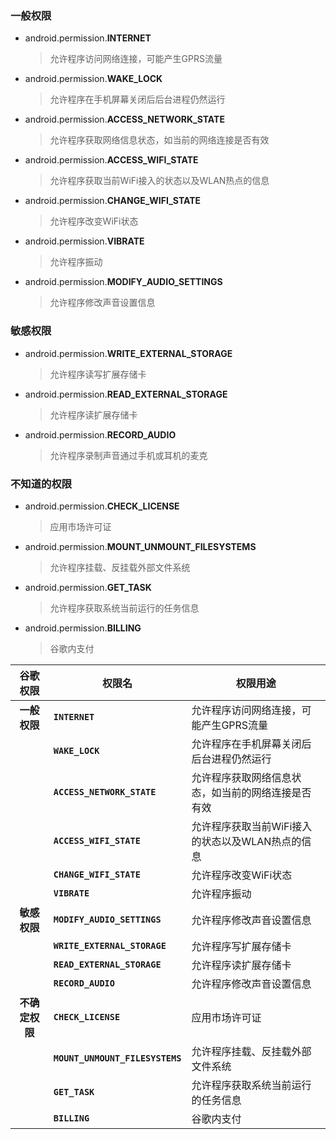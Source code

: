 ### 一般权限
* android.permission.**INTERNET**
    >允许程序访问网络连接，可能产生GPRS流量
* android.permission.**WAKE_LOCK**
    >允许程序在手机屏幕关闭后后台进程仍然运行
* android.permission.**ACCESS_NETWORK_STATE**
    >允许程序获取网络信息状态，如当前的网络连接是否有效
* android.permission.**ACCESS_WIFI_STATE**
    >允许程序获取当前WiFi接入的状态以及WLAN热点的信息
* android.permission.**CHANGE_WIFI_STATE**
    >允许程序改变WiFi状态
* android.permission.**VIBRATE**
    >允许程序振动
* android.permission.**MODIFY_AUDIO_SETTINGS**
    >允许程序修改声音设置信息
### 敏感权限
* android.permission.**WRITE_EXTERNAL_STORAGE**
    >允许程序读写扩展存储卡
* android.permission.**READ_EXTERNAL_STORAGE**
    >允许程序读扩展存储卡
* android.permission.**RECORD_AUDIO**
    >允许程序录制声音通过手机或耳机的麦克
### 不知道的权限
* android.permission.**CHECK_LICENSE**
    >应用市场许可证
* android.permission.**MOUNT_UNMOUNT_FILESYSTEMS**
    >允许程序挂载、反挂载外部文件系统
* android.permission.**GET_TASK**
    >允许程序获取系统当前运行的任务信息
* android.permission.**BILLING**
    >谷歌内支付




| **谷歌权限**   | 权限名                          | 权限用途                                           |
| :------------: | ------------------------------- | -------------------------------------------------- |
| **一般权限**   | **`INTERNET`**                  | 允许程序访问网络连接，可能产生GPRS流量             |
|                | **`WAKE_LOCK`**                 | 允许程序在手机屏幕关闭后后台进程仍然运行           |
|                | **`ACCESS_NETWORK_STATE`**      | 允许程序获取网络信息状态，如当前的网络连接是否有效 |
|                | **`ACCESS_WIFI_STATE`**         | 允许程序获取当前WiFi接入的状态以及WLAN热点的信息   |
|                | **`CHANGE_WIFI_STATE`**         | 允许程序改变WiFi状态                               |
|                | **`VIBRATE`**                   | 允许程序振动                                       |
| **敏感权限**   | **`MODIFY_AUDIO_SETTINGS`**     | 允许程序修改声音设置信息                           |
|                | **`WRITE_EXTERNAL_STORAGE`**    | 允许程序写扩展存储卡                               |
|                | **`READ_EXTERNAL_STORAGE`**     | 允许程序读扩展存储卡                               |
|                | **`RECORD_AUDIO`**              | 允许程序修改声音设置信息                           |
| **不确定权限** | **`CHECK_LICENSE`**             | 应用市场许可证                                     |
|                | **`MOUNT_UNMOUNT_FILESYSTEMS`** | 允许程序挂载、反挂载外部文件系统                   |
|                | **`GET_TASK`**                  | 允许程序获取系统当前运行的任务信息                 |
|                | **`BILLING`**                   | 谷歌内支付                                         |